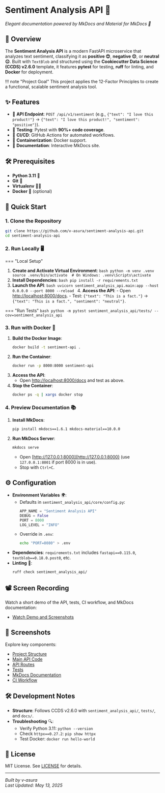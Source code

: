 # Sentiment Analysis API 🎉

_Elegant documentation powered by MkDocs and Material for MkDocs 🌟_

## 📖 Overview

The **Sentiment Analysis API** is a modern FastAPI microservice that analyzes text sentiment, classifying it as **positive 😊**, **negative 😔**, or **neutral 😐**. Built with `TextBlob` and structured using the **Cookiecutter Data Science (CCDS) v2.6.0** template, it features **pytest** for testing, **ruff** for linting, and **Docker** for deployment.

!!! note "Project Goal"
This project applies the 12-Factor Principles to create a functional, scalable sentiment analysis tool.

## ✨ Features

- 🚀 **API Endpoint**: `POST /api/v1/sentiment` (e.g., `{"text": "I love this product!"}` → `{"text": "I love this product!", "sentiment": "positive"}`).
- 🧪 **Testing**: Pytest with **90%+ code coverage**.
- 🔄 **CI/CD**: GitHub Actions for automated workflows.
- 🐳 **Containerization**: Docker support.
- 📝 **Documentation**: Interactive MkDocs site.

## 🛠 Prerequisites

- **Python 3.11** 🐍
- **Git** 📂
- **Virtualenv** 🧑‍💻
- **Docker** 🐳 (optional)

## 🚀 Quick Start

### 1. Clone the Repository

```bash
git clone https://github.com/v-asura/sentiment-analysis-api.git
cd sentiment-analysis-api
```

### 2. Run Locally 🖥️

=== "Local Setup"

1. **Create and Activate Virtual Environment**:
   `bash
    python -m venv .venv
    source .venv/bin/activate  # On Windows: .venv\Scripts\activate
    `
2. **Install Dependencies**:
   `bash
    pip install -r requirements.txt
    `
3. **Launch the API**:
   `bash
    uvicorn sentiment_analysis_api.main:app --host 0.0.0.0 --port 8000 --reload
    ` 4. **Access the API**: - Open [http://localhost:8000/docs](http://localhost:8000/docs). - Test: `{"text": "This is a fact."}` → `{"text": "This is a fact.", "sentiment": "neutral"}`.

=== "Run Tests"
`bash
    python -m pytest sentiment_analysis_api/tests/ --cov=sentiment_analysis_api
    `

### 3. Run with Docker 🐳

1. **Build the Docker Image**:
   ```bash
   docker build -t sentiment-api .
   ```
2. **Run the Container**:
   ```bash
   docker run -p 8000:8000 sentiment-api
   ```
3. **Access the API**:
   - Open [http://localhost:8000/docs](http://localhost:8000/docs) and test as above.
4. **Stop the Container**:
   ```bash
   docker ps -q | xargs docker stop
   ```

### 4. Preview Documentation 📚

1. **Install MkDocs**:
   ```bash
   pip install mkdocs==1.6.1 mkdocs-material==10.0.0
   ```
2. **Run MkDocs Server**:
   ```bash
   mkdocs serve
   ```
   - Open [http://127.0.0.1:8000](http://127.0.0.1:8000) (use `127.0.0.1:8001` if port 8000 is in use).
   - Stop with `Ctrl+C`.

## ⚙️ Configuration

- **Environment Variables** 🌍:
  - Defaults in `sentiment_analysis_api/core/config.py`:
    ```python
    APP_NAME = "Sentiment Analysis API"
    DEBUG = False
    PORT = 8000
    LOG_LEVEL = "INFO"
    ```
  - Override in `.env`:
    ```bash
    echo "PORT=8080" > .env
    ```
- **Dependencies**: `requirements.txt` includes `fastapi==0.115.0`, `textblob==0.18.0.post0`, etc.
- **Linting** 🧹:
  ```bash
  ruff check sentiment_analysis_api/
  ```

## 📽️ Screen Recording

Watch a short demo of the API, tests, CI workflow, and MkDocs documentation:

- [Watch Demo and Screenshots](https://drive.google.com/drive/folders/1lYoIS0iB0HmYy4RHW9QI288zdy0CJ7lu?usp=share_link)

## 📸 Screenshots

Explore key components:

- [Project Structure](screenshots/project_structure.png)
- [Main API Code](screenshots/main_py.png)
- [API Routes](screenshots/routes_py.png)
- [Tests](screenshots/test_routes_py.png)
- [MkDocs Documentation](screenshots/mkdocs_home.png)
- [CI Workflow](screenshots/ci_workflow.png)

## 🛠️ Development Notes

- **Structure**: Follows CCDS v2.6.0 with `sentiment_analysis_api/`, `tests/`, and `docs/`.
- **Troubleshooting** 🔍:
  - Verify Python 3.11: `python --version`
  - Check `httpx==0.27.2`: `pip show httpx`
  - Test Docker: `docker run hello-world`

## 📜 License

MIT License. See [LICENSE](LICENSE) for details.

---

_Built by v-asura_  
_Last Updated: May 13, 2025_
